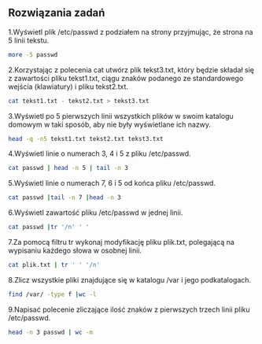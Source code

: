 ## Rozwiązania zadań

1\.Wyświetl plik /etc/passwd z podziałem na strony przyjmując, że strona na 5 linii tekstu.

```sh
more -5 passwd
```

2\.Korzystając z polecenia cat utwórz plik tekst3.txt, który będzie składał się z zawartości pliku tekst1.txt, ciągu znaków podanego ze standardowego wejścia (klawiatury) i pliku tekst2.txt.

```sh
cat tekst1.txt - tekst2.txt > tekst3.txt
```

3\.Wyświetl po 5 pierwszych linii wszystkich plików w swoim katalogu domowym w taki sposób, aby nie były wyświetlane ich nazwy.

```sh
head -q -n5 tekst1.txt tekst2.txt tekst3.txt 
```

4\.Wyświetl linie o numerach 3, 4 i 5 z pliku /etc/passwd.

```sh
cat passwd | head -n 5 | tail -n 3
```

5\.Wyświetl linie o numerach 7, 6 i 5 od końca pliku /etc/passwd.

```sh
cat passwd |tail -n 7 |head -n 3
```

6\.Wyświetl zawartość pliku /etc/passwd w jednej linii.

```sh
cat passwd |tr '/n' ' '
```

7\.Za pomocą filtru tr wykonaj modyfikację pliku plik.txt, polegającą na wypisaniu każdego słowa w osobnej linii.

```sh
cat plik.txt | tr ' ' '/n'
```

8\.Zlicz wszystkie pliki znajdujące się w katalogu /var i jego podkatalogach.

```sh
find /var/ -type f |wc -l
```

9\.Napisać polecenie zliczające ilość znaków z pierwszych trzech linii pliku /etc/passwd.

```sh
head -n 3 passwd | wc -m
```


